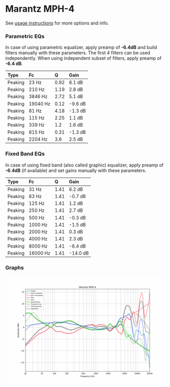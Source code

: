 # Marantz MPH-4
See [usage instructions](https://github.com/jaakkopasanen/AutoEq#usage) for more options and info.

### Parametric EQs
In case of using parametric equalizer, apply preamp of **-6.4dB** and build filters manually
with these parameters. The first 4 filters can be used independently.
When using independent subset of filters, apply preamp of **-6.4 dB**.

| Type    | Fc       |    Q | Gain    |
|:--------|:---------|:-----|:--------|
| Peaking | 23 Hz    | 0.92 | 6.1 dB  |
| Peaking | 210 Hz   | 1.19 | 2.8 dB  |
| Peaking | 3846 Hz  | 2.72 | 5.1 dB  |
| Peaking | 19040 Hz | 0.12 | -9.6 dB |
| Peaking | 81 Hz    | 4.18 | -1.3 dB |
| Peaking | 115 Hz   | 2.25 | 1.1 dB  |
| Peaking | 339 Hz   | 1.2  | 1.6 dB  |
| Peaking | 615 Hz   | 0.31 | -1.3 dB |
| Peaking | 2204 Hz  | 3.6  | 2.5 dB  |

### Fixed Band EQs
In case of using fixed band (also called graphic) equalizer, apply preamp of **-6.4dB**
(if available) and set gains manually with these parameters.

| Type    | Fc       |    Q | Gain     |
|:--------|:---------|:-----|:---------|
| Peaking | 31 Hz    | 1.41 | 6.2 dB   |
| Peaking | 63 Hz    | 1.41 | -0.7 dB  |
| Peaking | 125 Hz   | 1.41 | 1.2 dB   |
| Peaking | 250 Hz   | 1.41 | 2.7 dB   |
| Peaking | 500 Hz   | 1.41 | -0.3 dB  |
| Peaking | 1000 Hz  | 1.41 | -1.5 dB  |
| Peaking | 2000 Hz  | 1.41 | 0.3 dB   |
| Peaking | 4000 Hz  | 1.41 | 2.3 dB   |
| Peaking | 8000 Hz  | 1.41 | -6.4 dB  |
| Peaking | 16000 Hz | 1.41 | -14.0 dB |

### Graphs
![](./Marantz%20MPH-4.png)